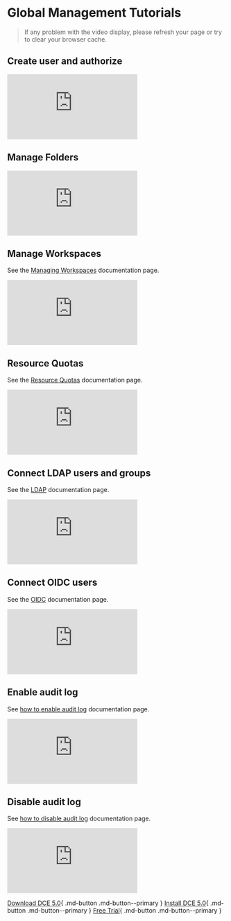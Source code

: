 # Global Management Tutorials

> If any problem with the video display, please refresh your page or try to clear your browser cache.

## Create user and authorize

<div class="responsive-video-container">
<iframe src="https://harbor-test2.cn-sh2.ufileos.com/docs/videos/create-user.mp4" scrolling="no" border="0" frameborder="no" framespacing="0" allowfullscreen="true"> </iframe>
</div>

## Manage Folders

<div class="responsive-video-container">
<iframe src="https://harbor-test2.cn-sh2.ufileos.com/docs/videos/manage-folder.mp4" scrolling="no" border="0" frameborder="no" framespacing="0" allowfullscreen="true"> </iframe>
</div>

## Manage Workspaces

See the [Managing Workspaces](../ghippo/04UserGuide/02Workspace/Workspaces.md) documentation page.

<div class="responsive-video-container">
<iframe src="https://harbor-test2.cn-sh2.ufileos.com/docs/videos/workspace.mp4" scrolling="no" border="0" frameborder="no" framespacing="0" allowfullscreen ="true"> </iframe>
</div>

## Resource Quotas

See the [Resource Quotas](../ghippo/04UserGuide/02Workspace/quota.md) documentation page.

<div class="responsive-video-container">
<iframe src="https://harbor-test2.cn-sh2.ufileos.com/docs/videos/resourcequota.mp4" scrolling="no" border="0" frameborder="no" framespacing="0" allowfullscreen ="true"> </iframe>
</div>

## Connect LDAP users and groups

See the [LDAP](../ghippo/04UserGuide/01UserandAccess/ldap.md) documentation page.

<div class="responsive-video-container">
<iframe src="https://harbor-test2.cn-sh2.ufileos.com/docs/videos/ldap.mp4" scrolling="no" border="0" frameborder="no" framespacing="0" allowfullscreen ="true"> </iframe>
</div>

## Connect OIDC users

See the [OIDC](../ghippo/04UserGuide/01UserandAccess/oidc.md) documentation page.

<div class="responsive-video-container">
<iframe src="https://harbor-test2.cn-sh2.ufileos.com/docs/videos/oidc.mp4" scrolling="no" border="0" frameborder="no" framespacing="0" allowfullscreen ="true"> </iframe>
</div>

## Enable audit log

See [how to enable audit log](../ghippo/04UserGuide/open-audit.md) documentation page.

<div class="responsive-video-container">
<iframe src="https://harbor-test2.cn-sh2.ufileos.com/docs/videos/audit-on.mp4" scrolling="no" border="0" frameborder="no" framespacing="0" allowfullscreen="true"> </iframe>
</div>

## Disable audit log

See [how to disable audit log](../ghippo/04UserGuide/open-audit.md#_4) documentation page.

<div class="responsive-video-container">
<iframe src="https://harbor-test2.cn-sh2.ufileos.com/docs/videos/audit-off.mp4" scrolling="no" border="0" frameborder="no" framespacing="0" allowfullscreen="true"> </iframe>
</div>

[Download DCE 5.0](../download/dce5.md){ .md-button .md-button--primary }
[Install DCE 5.0](../install/intro.md){ .md-button .md-button--primary }
[Free Trial](../dce/license0.md){ .md-button .md-button--primary }

